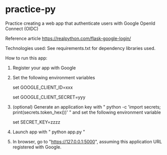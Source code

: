 # practice-py

Practice creating a web app that authenticate users with Google OpenId Connect (OIDC)

Reference article 
https://realpython.com/flask-google-login/


Technologies used:
    See requirements.txt for dependency libraries used.

How to run this app:
1. Register your app with Google
2. Set the following environment variables

    set GOOGLE_CLIENT_ID=xxx

    set GOOGLE_CLIENT_SECRET=yyy

3. (optional) Generate an application key with " python -c 'import secrets; print(secrets.token_hex())' "
and set the following environment variable

    set SECRET_KEY=zzzz

4. Launch app with " python app.py "

5. In browser, go to "https://127.0.0.1:5000", assuming this application URL registered with Google.


